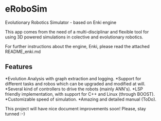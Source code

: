 # eRoboSim
Evolutionary Robotics Simulator - based on Enki engine

This app comes from the need of a multi-disciplinar and flexible tool for using 3D powered simulations in colective and evolutionary robotics.

For further instructions about the engine, Enki, please read the attached README_enki.md

## Features

*Evolution Analysis with graph extraction and logging.
*Support for different tasks and robos which can be upgraded and modified at will.
*Several kind of controllers to drive the robots (mainly ANN's).
*LSP friendly implementation, with support for C++ and Linux (through BOOST).
*Customizable speed of simulation.
*Amazing and detailed manual (ToDo).


This project will have nice document improvements soon! Please, stay tunned :-)
